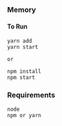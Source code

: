 ### Memory

#### To Run
```
yarn add
yarn start

or 

npm install 
npm start
```
### Requirements 
```
node 
npm or yarn
```
